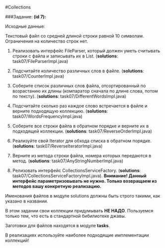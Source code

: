#Collections

###Задание:
**(id 7):** 

Исходные данные:
 
Текстовый файл со средней длиной строки равной 10 символам.
Ограничения на количество строк нет.

1) Реализовать интерфейс FileParser, который должен уметь считывать строки с файла и записывать их в List. (**solutions**: task07/FileParserImpl.java)

2) Подсчитайте количество различных слов в файле. (**solutions**: task07/CounterImpl.java)

3) Соберите список различных слов файла,
 отсортированный по возрастанию их длины (компаратор сначала по длине слова, потом по тексту). (**solutions**: task07/DifferentWordsImpl.java)
 
4) Подсчитайте сколько раз каждое слово встречается в файле и верните подходящую коллекцию. (**solutions**: task07/WordsFrequencyImpl.java)

5) Соберите все строки файла в обратном порядке и верните их в подходящей коллекции. (**solutions**: task07/ReverseOrderImpl.java)

6) Реализуйте свой Iterator для обхода списка в обратном порядке. (**solutions**: task07/ReverseIteratorImpl.java)

7) Верните из метода строки файла, номера которых передаются в метод. (**solutions**: task07/AnyStringNumberImpl.java)

8) Релизовать интерфейс CollectionsServiceFactory. (**solutions**: task07/CollectionsServiceFactoryImpl.java).
**Внимание! Данный интерфейс параметризовывать не нужно. Только возвращаем из методов вашу конкретную реализацию.**



Именования файлов в модуле solutions должны быть строго такими, как указано в названии.

В этом задании свои коллекции придумывать **НЕ НАДО**. Пользуемся только тем, что есть в стандартной бибилиотеке джавы. 

Заготовки для файлов находятся в модуле **tasks**.

В реализациях используйте наиболее подходящие имплементации коллекций!


